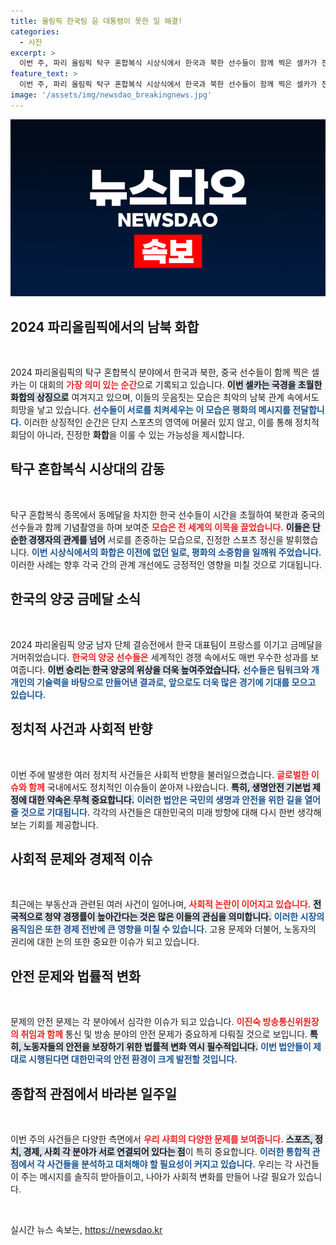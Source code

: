 ```yaml
---
title: 올림픽 한국팀 윤 대통령이 못한 일 해결!
categories:
  - 사진
excerpt: >
  이번 주, 파리 올림픽 탁구 혼합복식 시상식에서 한국과 북한 선수들이 함께 찍은 셀카가 전 세계의 이목을 끌었습니다. 남북 화합의 상징으로, 경쟁을 넘어 평화의 메시지를 전하는 감동적인 순간이었습니다. 클릭하면 더 많은 이야기가 펼쳐집니다!
feature_text: >
  이번 주, 파리 올림픽 탁구 혼합복식 시상식에서 한국과 북한 선수들이 함께 찍은 셀카가 전 세계의 이목을 끌었습니다. 남북 화합의 상징으로, 경쟁을 넘어 평화의 메시지를 전하는 감동적인 순간이었습니다. 클릭하면 더 많은 이야기가 펼쳐집니다!
image: '/assets/img/newsdao_breakingnews.jpg'
---
```


<p><img src="/assets/img/newsdao_breakingnews.jpg" alt="firstkoreanews 속보" /></p>

<h2 data-ke-size="size26">2024 파리올림픽에서의 남북 화합</h2>

<p data-ke-size="size16">&nbsp;</p>

<p>2024 파리올림픽의 탁구 혼합복식 분야에서 한국과 북한, 중국 선수들이 함께 찍은 셀카는 이 대회의 <b><span style="color: #ee2323;">가장 의미 있는 순간</span></b>으로 기록되고 있습니다. <b><span style="background-color: #21538527;">이번 셀카는 국경을 초월한 화합의 상징으로</span></b> 여겨지고 있으며, 이들의 웃음짓는 모습은 최악의 남북 관계 속에서도 희망을 낳고 있습니다. <b><span style="color: #1a5490;">선수들이 서로를 치켜세우는 이 모습은 평화의 메시지를 전달합니다.</span></b> 이러한 상징적인 순간은 단지 스포츠의 영역에 머물러 있지 않고, 이를 통해 정치적 회담이 아니라, 진정한 <b>화합</b>을 이룰 수 있는 가능성을 제시합니다.</p>

<h2 data-ke-size="size26">탁구 혼합복식 시상대의 감동</h2>

<p data-ke-size="size16">&nbsp;</p>

<p>탁구 혼합복식 종목에서 동메달을 차지한 한국 선수들이 시간을 초월하여 북한과 중국의 선수들과 함께 기념촬영을 하며 보여준 <b><span style="color: #ee2323;">모습은 전 세계의 이목을 끌었습니다.</span></b> <b><span style="background-color: #21538527;">이들은 단순한 경쟁자의 관계를 넘어</span></b> 서로를 존중하는 모습으로, 진정한 스포츠 정신을 발휘했습니다. <b><span style="color: #1a5490;">이번 시상식에서의 화합은 이전에 없던 일로, 평화의 소중함을 일깨워 주었습니다.</span></b> 이러한 사례는 향후 각국 간의 관계 개선에도 긍정적인 영향을 미칠 것으로 기대됩니다.</p>

<h2 data-ke-size="size26">한국의 양궁 금메달 소식</h2>

<p data-ke-size="size16">&nbsp;</p>

<p>2024 파리올림픽 양궁 남자 단체 결승전에서 한국 대표팀이 프랑스를 이기고 금메달을 거머쥐었습니다. <b><span style="color: #ee2323;">한국의 양궁 선수들은</span></b> 세계적인 경쟁 속에서도 매번 우수한 성과를 보여줍니다. <b><span style="background-color: #21538527;">이번 승리는 한국 양궁의 위상을 더욱 높여주었습니다.</span></b> <b><span style="color: #1a5490;">선수들은 팀워크와 개개인의 기술력을 바탕으로 만들어낸 결과로, 앞으로도 더욱 많은 경기에 기대를 모으고 있습니다.</span></b></p>

<h2 data-ke-size="size26">정치적 사건과 사회적 반향</h2>

<p data-ke-size="size16">&nbsp;</p>

<p>이번 주에 발생한 여러 정치적 사건들은 사회적 반향을 불러일으켰습니다. <b><span style="color: #ee2323;">글로벌한 이슈와 함께</span></b> 국내에서도 정치적인 이슈들이 쏟아져 나왔습니다. <b><span style="background-color: #21538527;">특히, 생명안전 기본법 제정에 대한 약속은 무척 중요합니다.</span></b> <b><span style="color: #1a5490;">이러한 법안은 국민의 생명과 안전을 위한 길을 열어줄 것으로 기대됩니다.</span></b> 각각의 사건들은 대한민국의 미래 방향에 대해 다시 한번 생각해보는 기회를 제공합니다.</p>

<h2 data-ke-size="size26">사회적 문제와 경제적 이슈</h2>

<p data-ke-size="size16">&nbsp;</p>

<p>최근에는 부동산과 관련된 여러 사건이 일어나며, <b><span style="color: #ee2323;">사회적 논란이 이어지고 있습니다.</span></b> <b><span style="background-color: #21538527;">전국적으로 청약 경쟁률이 높아간다는 것은 많은 이들의 관심을 의미합니다.</span></b> <b><span style="color: #1a5490;">이러한 시장의 움직임은 또한 경제 전반에 큰 영향을 미칠 수 있습니다.</span></b> 고용 문제와 더불어, 노동자의 권리에 대한 논의 또한 중요한 이슈가 되고 있습니다.</p>

<h2 data-ke-size="size26">안전 문제와 법률적 변화</h2>

<p data-ke-size="size16">&nbsp;</p>

<p>문제의 안전 문제는 각 분야에서 심각한 이슈가 되고 있습니다. <b><span style="color: #ee2323;">이진숙 방송통신위원장의 취임과 함께</span></b> 통신 및 방송 분야의 안전 문제가 중요하게 다뤄질 것으로 보입니다. <b><span style="background-color: #21538527;">특히, 노동자들의 안전을 보장하기 위한 법률적 변화 역시 필수적입니다.</span></b> <b><span style="color: #1a5490;">이번 법안들이 제대로 시행된다면 대한민국의 안전 환경이 크게 발전할 것입니다.</span></b></p>

<h2 data-ke-size="size26">종합적 관점에서 바라본 일주일</h2>

<p data-ke-size="size16">&nbsp;</p>

<p>이번 주의 사건들은 다양한 측면에서 <b><span style="color: #ee2323;">우리 사회의 다양한 문제를 보여줍니다.</span></b> <b><span style="background-color: #21538527;">스포츠, 정치, 경제, 사회 각 분야가 서로 연결되어 있다는 점</span></b>이 특히 중요합니다. <b><span style="color: #1a5490;">이러한 통합적 관점에서 각 사건들을 분석하고 대처해야 할 필요성이 커지고 있습니다.</span></b> 우리는 각 사건들이 주는 메시지를 솔직히 받아들이고, 나아가 사회적 변화를 만들어 나갈 필요가 있습니다.</p>

<p data-ke-size="size16">&nbsp;</p>
실시간 뉴스 속보는, <a href="https://newsdao.kr" rel="dofollow">https://newsdao.kr</a>


